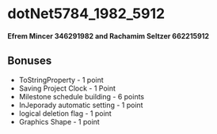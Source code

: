 # dotNet5784_1982_5912
#### Efrem Mincer 346291982 and Rachamim Seltzer 662215912

## Bonuses
* ToStringProperty - 1 point
* Saving Project Clock - 1 Point
* Milestone schedule building - 6 points
* InJeporady automatic setting - 1 point
* logical deletion flag - 1 point
* Graphics Shape - 1 point
